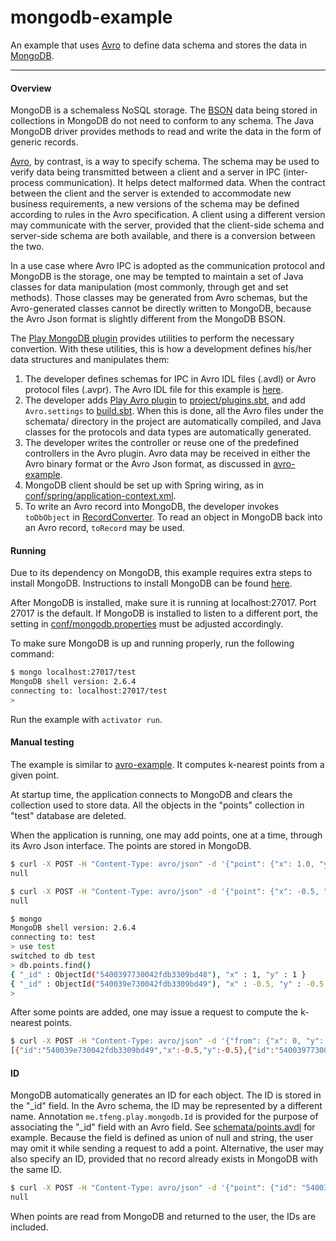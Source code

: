 mongodb-example
=========

An example that uses [Avro](http://avro.apache.org/docs/1.7.7/spec.html) to define data schema and stores the data in [MongoDB](http://www.mongodb.org/).

---

#### Overview

MongoDB is a schemaless NoSQL storage. The [BSON](http://bsonspec.org/) data being stored in collections in MongoDB do not need to conform to any schema. The Java MongoDB driver provides methods to read and write the data in the form of generic records.

[Avro](http://avro.apache.org/), by contrast, is a way to specify schema. The schema may be used to verify data being transmitted between a client and a server in IPC (inter-process communication). It helps detect malformed data. When the contract between the client and the server is extended to accommodate new business requirements, a new versions of the schema may be defined according to rules in the Avro specification. A client using a different version may communicate with the server, provided that the client-side schema and server-side schema are both available, and there is a conversion between the two.

In a use case where Avro IPC is adopted as the communication protocol and MongoDB is the storage, one may be tempted to maintain a set of Java classes for data manipulation (most commonly, through get and set methods). Those classes may be generated from Avro schemas, but the Avro-generated classes cannot be directly written to MongoDB, because the Avro Json format is slightly different from the MongoDB BSON.

The [Play MongoDB plugin](https://github.com/tfeng/play-plugins/tree/master/mongodb-plugin) provides utilities to perform the necessary convertion. With these utilities, this is how a development defines his/her data structures and manipulates them:

1. The developer defines schemas for IPC in Avro IDL files (.avdl) or Avro protocol files (.avpr). The Avro IDL file for this example is [here](https://github.com/tfeng/play-examples/blob/master/mongodb-example/schemata/points.avdl).
2. The developer adds [Play Avro plugin](https://github.com/tfeng/play-plugins/tree/master/avro-plugin) to [project/plugins.sbt](https://github.com/tfeng/play-examples/blob/master/mongodb-example/project/plugins.sbt), and add ```Avro.settings``` to [build.sbt](https://github.com/tfeng/play-examples/blob/master/mongodb-example/build.sbt). When this is done, all the Avro files under the schemata/ directory in the project are automatically compiled, and Java classes for the protocols and data types are automatically generated.
3. The developer writes the controller or reuse one of the predefined controllers in the Avro plugin. Avro data may be received in either the Avro binary format or the Avro Json format, as discussed in [avro-example](https://github.com/tfeng/play-examples/blob/master/avro-example/).
4. MongoDB client should be set up with Spring wiring, as in [conf/spring/application-context.xml](https://github.com/tfeng/play-examples/blob/master/mongodb-example/conf/spring/application-context.xml).
5. To write an Avro record into MongoDB, the developer invokes ```toDbObject``` in [RecordConverter](https://github.com/tfeng/play-plugins/blob/master/mongodb-plugin/app/me/tfeng/play/mongodb/RecordConverter.java). To read an object in MongoDB back into an Avro record, ```toRecord``` may be used.

#### Running

Due to its dependency on MongoDB, this example requires extra steps to install MongoDB. Instructions to install MongoDB can be found [here](http://docs.mongodb.org/manual/installation/).

After MongoDB is installed, make sure it is running at localhost:27017. Port 27017 is the default. If MongoDB is installed to listen to a different port, the setting in [conf/mongodb.properties](https://github.com/tfeng/play-examples/blob/master/mongodb-example/conf/mongodb.properties) must be adjusted accordingly.

To make sure MongoDB is up and running properly, run the following command:
```bash
$ mongo localhost:27017/test
MongoDB shell version: 2.6.4
connecting to: localhost:27017/test
>
```

Run the example with ```activator run```.

#### Manual testing

The example is similar to [avro-example](https://github.com/tfeng/play-examples/blob/master/avro-example/). It computes k-nearest points from a given point.

At startup time, the application connects to MongoDB and clears the collection used to store data. All the objects in the "points" collection in "test" database are deleted.

When the application is running, one may add points, one at a time, through its Avro Json interface. The points are stored in MongoDB.
```bash
$ curl -X POST -H "Content-Type: avro/json" -d '{"point": {"x": 1.0, "y": 1.0}}' http://localhost:9000/points/addPoint
null

$ curl -X POST -H "Content-Type: avro/json" -d '{"point": {"x": -0.5, "y": -0.5}}' http://localhost:9000/points/addPoint
null

$ mongo
MongoDB shell version: 2.6.4
connecting to: test
> use test
switched to db test
> db.points.find()
{ "_id" : ObjectId("5400397730042fdb3309bd48"), "x" : 1, "y" : 1 }
{ "_id" : ObjectId("540039e730042fdb3309bd49"), "x" : -0.5, "y" : -0.5 }
>
```

After some points are added, one may issue a request to compute the k-nearest points.
```bash
$ curl -X POST -H "Content-Type: avro/json" -d '{"from": {"x": 0, "y": 0}, "k": 2}' http://localhost:9000/points/getNearestPoints
[{"id":"540039e730042fdb3309bd49","x":-0.5,"y":-0.5},{"id":"5400397730042fdb3309bd48","x":1.0,"y":1.0}]
```

#### ID

MongoDB automatically generates an ID for each object. The ID is stored in the "_id" field. In the Avro schema, the ID may be represented by a different name. Annotation ```me.tfeng.play.mongodb.Id``` is provided for the purpose of associating the "_id" field with an Avro field. See [schemata/points.avdl](https://github.com/tfeng/play-examples/blob/master/mongodb-example/schemata/points.avdl) for example. Because the field is defined as union of null and string, the user may omit it while sending a request to add a point. Alternative, the user may also specify an ID, provided that no record already exists in MongoDB with the same ID.

```bash
$ curl -X POST -H "Content-Type: avro/json" -d '{"point": {"id": "5400397730042fdb3309bd48", "x": -0.5, "y": -0.5}}' http://localhost:9000/points/addPoint
null
```

When points are read from MongoDB and returned to the user, the IDs are included.
